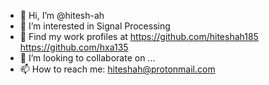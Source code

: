 - 👋 Hi, I’m @hitesh-ah
- 👀 I’m interested in Signal Processing
- 🌱 Find my work profiles at https://github.com/hiteshah185
https://github.com/hxa135
- 💞️ I’m looking to collaborate on ...
- 📫 How to reach me: hiteshah@protonmail.com

<!---
hitesh-ah/hitesh-ah is a ✨ special ✨ repository because its `README.md` (this file) appears on your GitHub profile.
You can click the Preview link to take a look at your changes.
--->
